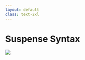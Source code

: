 ```yaml
---
layout: default
class: text-2xl
---
```


# Suspense **Syntax**

<img src="/images/03-what-03.png" class="mt-2" />
